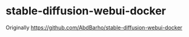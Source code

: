 # stable-diffusion-webui-docker

Originally https://github.com/AbdBarho/stable-diffusion-webui-docker